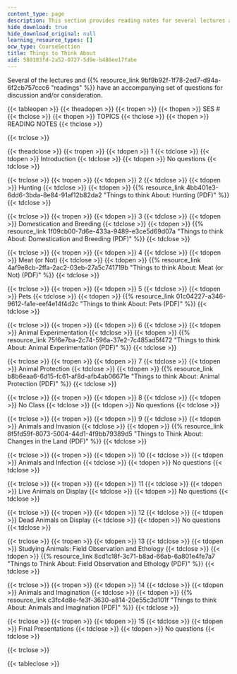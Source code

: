 ```yaml
---
content_type: page
description: This section provides reading notes for several lectures and readings.
hide_download: true
hide_download_original: null
learning_resource_types: []
ocw_type: CourseSection
title: Things to Think About
uid: 580183fd-2a52-0727-5d9e-b486ee17fabe
---
```


Several of the lectures and {{% resource_link 9bf9b92f-1f78-2ed7-d94a-6f2cb757ccc6 "readings" %}} have an accompanying set of questions for discussion and/or consideration.

{{< tableopen >}}
{{< theadopen >}}
{{< tropen >}}
{{< thopen >}}
SES #
{{< thclose >}}
{{< thopen >}}
TOPICS
{{< thclose >}}
{{< thopen >}}
READING NOTES
{{< thclose >}}

{{< trclose >}}

{{< theadclose >}}
{{< tropen >}}
{{< tdopen >}}
1
{{< tdclose >}}
{{< tdopen >}}
Introduction
{{< tdclose >}}
{{< tdopen >}}
No questions
{{< tdclose >}}

{{< trclose >}}
{{< tropen >}}
{{< tdopen >}}
2
{{< tdclose >}}
{{< tdopen >}}
Hunting
{{< tdclose >}}
{{< tdopen >}}
{{% resource_link 4bb401e3-6dd6-3bda-8e84-91af12b82da2 "Things to think About: Hunting (PDF)" %}}
{{< tdclose >}}

{{< trclose >}}
{{< tropen >}}
{{< tdopen >}}
3
{{< tdclose >}}
{{< tdopen >}}
Domestication and Breeding
{{< tdclose >}}
{{< tdopen >}}
{{% resource_link 1f09cb00-7d6e-433a-9489-e3ce5d69d07a "Things to think About: Domestication and Breeding (PDF)" %}}
{{< tdclose >}}

{{< trclose >}}
{{< tropen >}}
{{< tdopen >}}
4
{{< tdclose >}}
{{< tdopen >}}
Meat (or Not)
{{< tdclose >}}
{{< tdopen >}}
{{% resource_link 4af9e8cb-2ffa-2ac2-03eb-27a5c741719b "Things to think About: Meat (or Not) (PDF)" %}}
{{< tdclose >}}

{{< trclose >}}
{{< tropen >}}
{{< tdopen >}}
5
{{< tdclose >}}
{{< tdopen >}}
Pets
{{< tdclose >}}
{{< tdopen >}}
{{% resource_link 01c04227-a346-9612-fa1e-eef4e14f4d2c "Things to think About: Pets (PDF)" %}}
{{< tdclose >}}

{{< trclose >}}
{{< tropen >}}
{{< tdopen >}}
6
{{< tdclose >}}
{{< tdopen >}}
Animal Experimentation
{{< tdclose >}}
{{< tdopen >}}
{{% resource_link 75f6e7ba-2c74-596a-37e2-7c485ad5f472 "Things to think About: Animal Experimentation (PDF)" %}}
{{< tdclose >}}

{{< trclose >}}
{{< tropen >}}
{{< tdopen >}}
7
{{< tdclose >}}
{{< tdopen >}}
Animal Protection
{{< tdclose >}}
{{< tdopen >}}
{{% resource_link b8b6eaa6-6d15-fc61-af8d-afb4ab06671e "Things to think About: Animal Protection (PDF)" %}}
{{< tdclose >}}

{{< trclose >}}
{{< tropen >}}
{{< tdopen >}}
8
{{< tdclose >}}
{{< tdopen >}}
No Class
{{< tdclose >}}
{{< tdopen >}}
No questions
{{< tdclose >}}

{{< trclose >}}
{{< tropen >}}
{{< tdopen >}}
9
{{< tdclose >}}
{{< tdopen >}}
Animals and Invasion
{{< tdclose >}}
{{< tdopen >}}
{{% resource_link 8f5fd59f-8073-5004-44d1-4f9bb79389d5 "Things to Think About: Changes in the Land (PDF)" %}}
{{< tdclose >}}

{{< trclose >}}
{{< tropen >}}
{{< tdopen >}}
10
{{< tdclose >}}
{{< tdopen >}}
Animals and Infection
{{< tdclose >}}
{{< tdopen >}}
No questions
{{< tdclose >}}

{{< trclose >}}
{{< tropen >}}
{{< tdopen >}}
11
{{< tdclose >}}
{{< tdopen >}}
Live Animals on Display
{{< tdclose >}}
{{< tdopen >}}
No questions
{{< tdclose >}}

{{< trclose >}}
{{< tropen >}}
{{< tdopen >}}
12
{{< tdclose >}}
{{< tdopen >}}
Dead Animals on Display
{{< tdclose >}}
{{< tdopen >}}
No questions
{{< tdclose >}}

{{< trclose >}}
{{< tropen >}}
{{< tdopen >}}
13
{{< tdclose >}}
{{< tdopen >}}
Studying Animals: Field Observation and Ethology
{{< tdclose >}}
{{< tdopen >}}
{{% resource_link 8cd1c18f-3c71-b8ad-66ab-6a801e4fe7a7 "Things to Think About: Field Observation and Ethology (PDF)" %}}
{{< tdclose >}}

{{< trclose >}}
{{< tropen >}}
{{< tdopen >}}
14
{{< tdclose >}}
{{< tdopen >}}
Animals and Imagination
{{< tdclose >}}
{{< tdopen >}}
{{% resource_link c3fc4d8e-fe3f-3630-a814-20e55c3d101f "Things to think About: Animals and Imagination (PDF)" %}}
{{< tdclose >}}

{{< trclose >}}
{{< tropen >}}
{{< tdopen >}}
15
{{< tdclose >}}
{{< tdopen >}}
Final Presentations
{{< tdclose >}}
{{< tdopen >}}
No questions
{{< tdclose >}}

{{< trclose >}}

{{< tableclose >}}